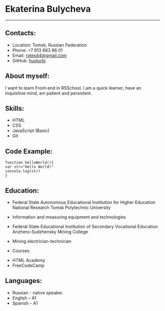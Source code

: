 # **Ekaterina Bulycheva**
*****
## Contacts:
* Location: Tomsk, Russian Federation
* Phone: +7 913 883 86 01
* Email: rotes44@gmail.com
* GitHub: [husturbi](https://github.com/husturbi)
## About myself:
I want to learn Front-end in RSSchool. I am a quick learner, have an inquisitive mind, am patient and persistent.
## Skills:
* HTML
* CSS
* JavaScript (Basic)
* Git
## Code Example:
```
function helloWorld(){
var str="Hello World!"
console.log(str)
}
```
## Education:
* Federal State Autonomous Educational Institution for Higher Education National Research Tomsk Polytechnic University
+ Information and measuring equipment and technologies
* Federal State Educational Institution of Secondary Vocational Education Anzhero-Sudzhensky Mining College
+ Mining electrician-technician
* Courses
+ HTML Academy
+ FreeCodeCamp
## Languages:
* Russian - native speaker.
* English – A1
* Spanish - A1
